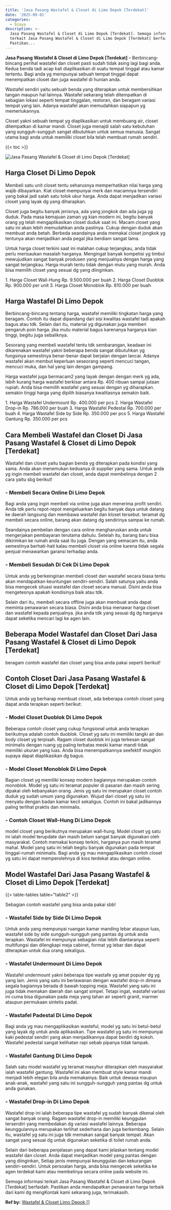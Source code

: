 ```yaml
---
title: 'Jasa Pasang Wastafel & Closet di Limo Depok [Terdekat]'
date: '2025-09-01'
categories:
  - biaya
description: >-
  Jasa Pasang Wastafel & Closet di Limo Depok [Terdekat]. Semoga informasi
  terkait Jasa Pasang Wastafel & Closet di Limo Depok [Terdekat] berfaidah.
  Pastikan...
---
```


**Jasa Pasang Wastafel & Closet di Limo Depok \[Terdekat\]** – Berbincang-bincang perihal wastafel dan closet pasti sudah tidak asing lagi bagi anda. Kedua benda tadi acap kali diaplikasikan di suatu tempat tinggal atau kamar tertentu. Bagi anda yg mempunyai sebuah tempat tinggal dapat menempatkan closet dan juga wastafel di hunian anda.

Wastafel sendiri yaitu sebuah benda yang diterapkan untuk membersihkan tangan maupun hal lainnya. Wastafel sekarang telah ditempatkan di sebagian lokasi seperti tempat tinggalan, restoran, dan beragam variasi tempat yang lain. Adanya wastafel akan memudahkan siapapun yg memerlukannya.

Closet yakni sebuah tempat yg diaplikasikan untuk membuang air, closet ditempatkan di kamar mandi. Closet juga menajdi salah satu kebutuhan yang sungguh-sungguh sangat dibutuhkan untuk semua manusia. Sangat utama bagi anda untuk memiliki closet bila telah membuat rumah sendiri.

{{< toc >}}

![Jasa Pasang Wastafel & Closet di Limo Depok [Terdekat]](/images/wastafel-closet-murah36.png)

## Harga Closet Di Limo Depok

Membeli satu unit closet tentu seharusnya memperhatikan nilai harga yang wajib dibayarkan. Kiat closet mempunyai merk dan macamnya tersendiri yang bakal jadi salah satu tolok ukur harga. Anda dapat menjadikan variasi closet yang layak dg yang diharapkan.

Closet juga begitu banyak jenisnya, ada yang jongkok dan ada juga yg duduk. Pada masa kemajuan zaman yg kian modern ini, begitu banyak orang yg telah mengaplikasikan closet duduk saat ini. Macam closet yang satu ini akan lebih memudahkan anda pastinya. Cukup dengan duduk akan membuat anda betah. Berbeda seandainya anda memakai closet jongkok yg tentunya akan menjadikan anda pegal jika berdiam sangat lama.

Untuk harga closet terkini saat ini malahan cukup terjangkau, anda tidak perlu merisaukan masalah harganya. Mengingat banyak kompetisi yg timbul mewujudkan sangat banyak produsen yang menjualnya dengan harga yang sangat terjangkau. Harga murah tentu tidak dengan mutu yang murah. Anda bisa memilih closet yang sesuai dg yang diinginkan.

1\. Harga Closet Wall-Hung Rp. 9.500.000 per buah 2. Harga Closet Duoblok Rp. 900.000 per unit 3. Harga Closet Monoblok Rp. 810.000 per buah

## Harga Wastafel Di Limo Depok

Berbincang-bincang tentang harga, wastafel memiliki tingkatan harga yang beragam. Contoh itu dapat dipandang dari sisi kwalitas wastafel tadi apakah bagus atau tdk. Selain dari itu, material yg digunakan juga memberi pengaruh poin harga. jika mutu material bagus karenanya harganya kian tinggi, begitu juga sebaliknya.

Sesorang yang membeli wastafel tentu tdk sembarangan, keadaan ini dikarenakan wastafel yakni beberapa benda sangat dibutuhkan yg fungsinya semestinya benar-benar dapat berjalan dengan lancar. Adanya wastafel akan membut keperluan seseorang seperti mencuci tangan, mencuci muka, dan hal yang lain dengan gampang.

Harga wastafel juga bermacam2 yang layak dengan dengan merk yg ada, lebih kurang harga wastafel berkisar antara Rp. 400 ribuan sampai jutaan rupiah. Anda bisa memilih wastafel yang sesuai dengan yg diharapkan. semakin tinggi harga yang dipilih biasanya kwalitasnya semakin baik.

1\. Harga Wastafel Undermount Rp. 400.000 per pcs 2. Harga Wastafel Drop-in Rp. 786.000 per buah 3. Harga Wastafel Pedestal Rp. 700.000 per buah 4. Harga Wastafel Side by Side Rp. 350.000 per pcs 5. Harga Wastafel Gantung Rp. 350.000 per pcs

## Cara Membeli Wastafel dan Closet Di Jasa Pasang Wastafel & Closet di Limo Depok \[Terdekat\]

Wastafel dan closet yaitu bagian benda yg diterapkan pada kondisi yang sama. Anda akan menemukan keduanya di supplier yang sama. Untuk anda yg ingin membeli wastafel dan closet, anda dapat membelinya dengan 2 cara yaitu sbg berikut!

### \- Membeli Secara Online Di Limo Depok

Bagi anda yang ingin membeli via online juga akan menerima profit sendiri. Anda tdk perlu repot-repot mengeluarkan begitu banyak daya untuk datang ke daerah langsung dan membawa wastafel dan kloset tersebut. teramat dg membeli secara online, barang akan datang dg sendirinya sampai ke rumah.

Seandainya pembelian dengan cara online mengharuskan anda untuk mengerjakan pembayaran terutama dahulu. Setelah itu, barang baru bisa dikirimkan ke rumah anda saat itu juga. Dengan yang semacam itu, anda semestinya berhati-hati kalau membeli closet via online karena tidak segala penjual menawarkan garansi terhadap anda.

### \- Membeli Sesudah Di Cek Di Limo Depok

Untuk anda yg berkeinginan membeli closet dan wastafel secara biasa tentu akan mendapatkan keuntungan sendiri-sendiri. Salah satunya yaitu anda bisa mengecek situasi wastafel dan closet secara manual. Disini anda bisa mengetesnya apakah kondisinya baik atau tdk.

Selain dari itu, membeli secara offline juga akan membuat anda dapat meminta penawaran secara biasa. Disini anda bisa menawar harga closet dan wastafel kepada penjualnya. jika anda tdk yang sesuai dg dg harganya dapat seketika mencari lagi ke agen lain.

## Beberapa Model Wastafel dan Closet Dari Jasa Pasang Wastafel & Closet di Limo Depok \[Terdekat\]

beragam contoh wastafel dan closet yang bisa anda pakai seperti berikut!

## Contoh Closet Dari Jasa Pasang Wastafel & Closet di Limo Depok \[Terdekat\]

Untuk anda yg berharap membuat closet, ada beberapa contoh closet yang dapat anda terapkan seperti berikut:

### \- Model Closet Duoblok Di Limo Depok

Beberapa contoh closet yang cukup fungsional untuk anda terapkan berikutnya adalah contoh duoblok. Closet yg satu ini memiliki tangki air dan body closet yg terpisah. Ragam closet duoblok ini juga terkesan sangat minimalis dengan ruang yg paling terbatas meski kamar mandi tidak memiliki ukuran yang luas. Anda bisa menempatkannya seefektif mungkin supaya dapat diaplikasikan dg bagus.

### \- Model Closet Monoblok Di Limo Depok

Bagian closet yg memiliki konsep modern bagiannya merupakan contoh monoblok. Model yg satu ini teramat populer di pasaran dan masih sering dipakai oleh kebanyakan orang. Jenis yg satu ini merupakan closet contoh duduk yg sudah umum yang digunakan. Wujud dari closet yg satu ini menyatu dengan badan kamar kecil sekaligus. Contoh ini bakal jadikannya paling terlihat praktis dan minimalis.

### \- Contoh Closet Wall-Hung Di Limo Depok

model closet yang berikutnya merupakan wall-hung. Model closet yg satu ini ialah model terupdate dan masih belum sangat banyak digunakan oleh masyarakat. Contoh memakai konsep terkini, harganya pun masih teramat mahal. Model yang satu ini telah begitu banyak digunakan pada tempat tinggal-rumah minimalis. Bagi anda yg mau mengaplikasikan contoh closet yg satu ini dapat memperolehnya di kios terdekat atau dengan online.

## Model Wastafel Dari Jasa Pasang Wastafel & Closet di Limo Depok \[Terdekat\]

{{< table-tables table="table2" >}}

Sebagian contoh wastafel yang bisa anda pakai sbb!

### \- Wastafel Side by Side Di Limo Depok

Untuk anda yang mempunyai ruangan kamar manding lebar ataupun luas, wastafel side by side sungguh-sungguh yang pantas dg untuk anda terapkan. Wastafel ini mempunyai sebagian nilai lebih diantaranya seperti multifungsi dan dilengkapi meja cabinet, format yg lebar dan dapat diterapkan untuk dua orang sekaligus.

### \- Wastafel Undermount Di Limo Depok

Wastafel undermount yakni beberapa tipe wastafe yg amat populer dg yg yang lain. Jenis yang satu ini berlawanan dengan wastafel drop-in dimana segala bagiannya berada di bawah topping meja. Wastafel yang satu ini juga tidak memakan daerah dan sangat simpel. Tetapi ingat, wastafel variasi ini cuma bisa digunakan pada meja yang tahan air seperti granit, marmer ataupun permukaan sintetis padat.

### \- Wastafel Padestal Di Limo Depok

Bagi anda yg mau mengaplikasikan wasteful, model yg satu ini betul-betul yang layak dg untuk anda aplikasikan. Tipe wastafel yg satu ini mempunyai kaki pedestal sendiri yang akan menjadikannya dapat berdiri dg kokoh. Wastafel pedestal sangat kelihatan rapi sebab pipanya tidak tampak.

### \- Wastafel Gantung Di Limo Depok

Salah satu model wastafel yg teramat masyhur diterapkan oleh masyarakat ialah wastafel gantung. Wastafel ini akan membuat style kamar mandi menjadi lebih elegan bila anda memakainya. Baik untuk dewasa maupun anak-anak, wastafel yang satu ini sungguh-sungguh yang pantas dg untuk anda gunakan.

### \- Wastafel Drop-in Di Limo Depok

Wastafel drop ini ialah beberapa tipe wastafel yg sudah banyak dikenal oleh sangat banyak orang. Ragam wastafel drop-in memiliki keunggulan tersendiri yang membedakan dg variasi wastafel lainnya. Beberapa keunggulannya merupakan terlihat sederhana dan juga berkembang. Selain itu, wastafel yg satu ini juga tdk memakan sangat banyak tempat. Akan sangat yang sesuai dg untuk digunakan seketika di toilet rumah anda.

Selain dari beberapa penjelasan yang dapat kami jelaskan tentang model wastafel dan closet. Anda dapat menjadikan model yang pantas dengan yang diinginkan, Setiap jenis mempunyai keunggulan dan kekurangan sendiri-sendiri. Untuk persoalan harga, anda bisa mengecek seketika ke agen terdekat kami atau membelinya secara online pada website ini.

Semoga informasi terkait Jasa Pasang Wastafel & Closet di Limo Depok \[Terdekat\] berfaidah. Pastikan anda mendapatkan penawaran harga terbaik dari kami dg mengKontak kami sekarang juga, terimakasih.

**Ref by:** [Wastafel & Closet Limo Depok []](https://id.wikipedia.org/wiki/Wastafel)
